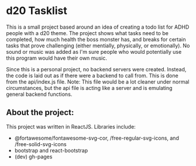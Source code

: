 # d20 Tasklist

This is a small project based around an idea of creating a todo list for ADHD people with a d20 theme. The project shows what tasks need to be completed, how much health the boss monster has, and breaks for certain tasks that prove challenging (either mentially, physically, or emotionally). No sound or music was added as I'm sure people who would potentially use this program would have their own music.

Since this is a personal project, no backend servers were created. Instead, the code is laid out as if there were a backend to call from. This is done from the api/index.js file. Note: This file would be a lot cleaner under normal circumstances, but the api file is acting like a server and is emulating general backend functions.

## About the project:

This project was written in ReactJS. Libraries include:

- @fortawesome/fontawesome-svg-cor, /free-regular-svg-icons, and /free-solid-svg-icons
- bootstrap and react-bootstrap
- (dev) gh-pages
